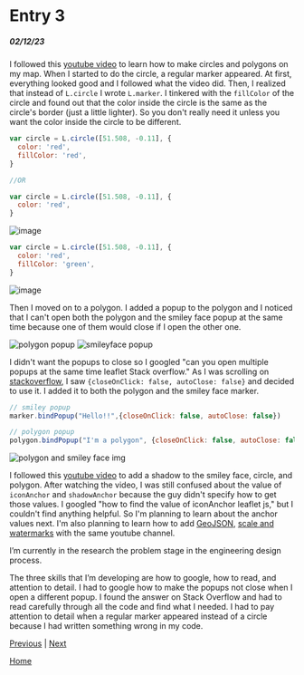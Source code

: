 # Entry 3
##### 02/12/23

I followed this [youtube video](https://www.youtube.com/watch?v=OYjFR_CGV8o&list=PLGHe6Moaz52PUNP4DtIshALDogSURIlYB&index=3) to learn how to make circles and polygons on my map. When I started to do the circle, a regular marker appeared. At first, everything looked good and I followed what the video did. Then, I realized that instead of `L.circle` I wrote `L.marker`. I tinkered with the `fillColor` of the circle and found out that the color inside the circle is the same as the circle's border (just a little lighter). So you don't really need it unless you want the color inside the circle to be different.

``` js
var circle = L.circle([51.508, -0.11], {
  color: 'red',
  fillColor: 'red',
}

//OR

var circle = L.circle([51.508, -0.11], {
  color: 'red',
}
```

![image](https://user-images.githubusercontent.com/91745172/218330489-1685ea5e-7063-4775-9c77-1d2c180bd5b6.png)


``` js
var circle = L.circle([51.508, -0.11], {
  color: 'red',
  fillColor: 'green',
}
```
![image](https://user-images.githubusercontent.com/91745172/218330591-f803d765-7e19-4ab0-98c7-0d8fc04c26a1.png)

Then I moved on to a polygon. I added a popup to the polygon and I noticed that I can't open both the polygon and the smiley face popup at the same time because one of them would close if I open the other one.

![polygon popup](https://user-images.githubusercontent.com/91745172/218325282-7ef1a5b1-dbf8-4042-ac37-80a1f4b40d05.png)
![smileyface popup](https://user-images.githubusercontent.com/91745172/218325304-4a979ed3-16f5-4140-8ed4-3428a1d93cf1.png)

I didn't want the popups to close so I googled "can you open multiple popups at the same time leaflet Stack overflow." As I was scrolling on [stackoverflow](https://stackoverflow.com/questions/38957585/how-can-i-open-multiple-popups-in-leaflet-marker-at-a-time), I saw `{closeOnClick: false, autoClose: false}` and decided to use it. I added it to both the polygon and the smiley face marker.

``` js
// smiley popup
marker.bindPopup("Hello!!",{closeOnClick: false, autoClose: false})

// polygon popup
polygon.bindPopup("I'm a polygon", {closeOnClick: false, autoClose: false})
```

![polygon and smiley face img](https://user-images.githubusercontent.com/91745172/218325234-4afb66ce-ec28-4d9c-b3e3-9bc91c1bdc90.png)

I followed this [youtube video](https://www.youtube.com/watch?v=wnsEYm9hF0o&list=PLGHe6Moaz52PUNP4DtIshALDogSURIlYB&index=4&ab_channel=MapTiler) to add a shadow to the smiley face, circle, and polygon. After watching the video, I was still confused about the value of `iconAnchor` and `shadowAnchor` because the guy didn't specify how to get those values. I googled "how to find the value of iconAnchor leaflet js," but I couldn't find anything helpful. So I'm planning to learn about the anchor values next. I'm also planning to learn how to add [GeoJSON](RIlYB&index=5&ab_channel=MapTiler), [scale and watermarks](https://www.youtube.com/watch?v=SfBkBBM4U8U&list=PLGHe6Moaz52PUNP4DtIshALDogSURIlYB&index=6&ab_channel=MapTiler) with the same youtube channel.

I’m currently in the research the problem stage in the engineering design process.

The three skills that I’m developing are how to google, how to read, and attention to detail. I had to google how to make the popups not close when I open a different popup. I found the answer on Stack Overflow and had to read carefully through all the code and find what I needed. I had to pay attention to detail when a regular marker appeared instead of a circle because I had written something wrong in my code.

[Previous](entry02.md) | [Next](entry04.md)

[Home](../README.md)
